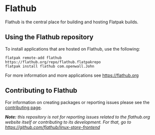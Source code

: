 # Flathub

Flathub is the central place for building and hosting Flatpak builds.

Using the Flathub repository
----------------------------

To install applications that are hosted on Flathub, use the following:
```
flatpak remote-add flathub https://flathub.org/repo/flathub.flatpakrepo
flatpak install flathub com.openwall.John
```

For more information and more applications see https://flathub.org

Contributing to Flathub
-----------------------

For information on creating packages or reporting issues please see the [contributing page](/CONTRIBUTING.md).

***Note:*** *this repository is not for reporting issues related to the flathub.org website itself or contributing to its development. For that, go to https://github.com/flathub/linux-store-frontend*
